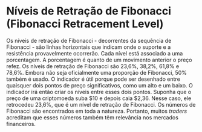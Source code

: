 # Níveis de Retração de Fibonacci (Fibonacci Retracement Level)

Os níveis de retração de Fibonacci - decorrentes da sequência de Fibonacci - são linhas horizontais que indicam onde o suporte e a resistência provavelmente ocorrerão. Cada nível está associado a uma porcentagem. A porcentagem é quanto de um movimento anterior o preço refez. Os níveis de retração de Fibonacci são 23,6%, 38,2%, 61,8% e 78,6%. Embora não seja oficialmente uma proporção de Fibonacci, 50% também é usado. O indicador é útil porque pode ser desenhado entre quaisquer dois pontos de preço significativos, como um alto e um baixo. O indicador irá então criar os níveis entre esses dois pontos. Suponha que o preço de uma criptomoeda suba $10 e depois caia $2,36. Nesse caso, ele retrocedeu 23,6%, que é um nível de retração de Fibonacci. Os números de Fibonacci são encontrados em toda a natureza. Portanto, muitos _traders_ acreditam que esses números também têm relevância nos mercados financeiros.
